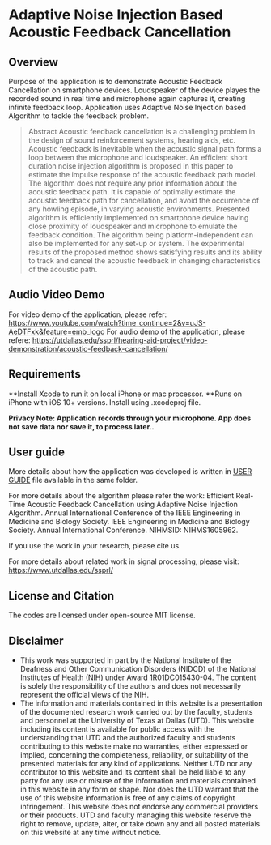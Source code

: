 # Adaptive Noise Injection Based Acoustic Feedback Cancellation


## Overview
Purpose of the application is to demonstrate Acoustic Feedback Cancellation on smartphone devices.  Loudspeaker of the device playes the recorded sound
in real time and microphone again captures it, creating infinite feedback loop. Application uses Adaptive Noise Injection based Algorithm to tackle the feedback problem.

> Abstract
Acoustic feedback cancellation is a challenging problem in
the design of sound reinforcement systems, hearing aids, etc. Acoustic
feedback is inevitable when the acoustic signal path forms a loop
between the microphone and loudspeaker. An efficient short duration
noise injection algorithm is proposed in this paper to estimate the
impulse response of the acoustic feedback path model. The algorithm
does not require any prior information about the acoustic feedback
path. It is capable of optimally estimate the acoustic feedback path
for cancellation, and avoid the occurrence of any howling episode, in
varying acoustic environments. Presented algorithm is efficiently implemented
on smartphone device having close proximity of loudspeaker
and microphone to emulate the feedback condition. The algorithm being
platform-independent can also be implemented for any set-up or system.
The experimental results of the proposed method shows satisfying
results and its ability to track and cancel the acoustic feedback in
changing characteristics of the acoustic path.


## Audio Video Demo

For video demo of the application, please refer: https://www.youtube.com/watch?time_continue=2&v=uJS-AeDTFxk&feature=emb_logo
For audio demo of the application, please refere: https://utdallas.edu/ssprl/hearing-aid-project/video-demonstration/acoustic-feedback-cancellation/


## Requirements
**Install Xcode to run it on local iPhone or mac processor.
**Runs on iPhone with iOS 10+ versions.
Install using .xcodeproj file.

**Privacy Note: Application records through your microphone. App does not save data nor save it, to process later..**


## User guide
More details about how the application was developed is written in [USER GUIDE](AFC_Users-Guide-iOS.pdf) file available in the same folder.

For more details about the algorithm please refer the work:
Efficient Real-Time Acoustic Feedback Cancellation using Adaptive Noise Injection Algorithm. Annual International Conference of the 
IEEE Engineering in Medicine and Biology Society. IEEE Engineering in Medicine and Biology Society. Annual International Conference. NIHMSID: NIHMS1605962.

If you use the work in your research, please cite us.

For more details about related work in signal processing, please visit: https://www.utdallas.edu/ssprl/

## License and Citation

The codes are licensed under open-source MIT license.

## Disclaimer
- This work was supported in part by the National Institute of the Deafness and Other Communication Disorders (NIDCD) of the National Institutes of Health (NIH) under Award 1R01DC015430-04. The content is solely the responsibility of the authors and does not necessarily represent the official views of the NIH.
- The information and materials contained in this website is a presentation of the documented research work carried out by the faculty, students and personnel at the University of Texas at Dallas (UTD). This website including its content is available for public access with the understanding that UTD and the authorized faculty and students contributing to this website make no warranties, either expressed or implied, concerning the completeness, reliability, or suitability of the presented materials for any kind of applications. Neither UTD nor any contributor to this website and its content shall be held liable to any party for any use or misuse of the information and materials contained in this website in any form or shape. Nor does the UTD warrant that the use of this website information is free of any claims of copyright infringement. This website does not endorse any commercial providers or their products. UTD and faculty managing this website reserve the right to remove, update, alter, or take down any and all posted materials on this website at any time without notice.
